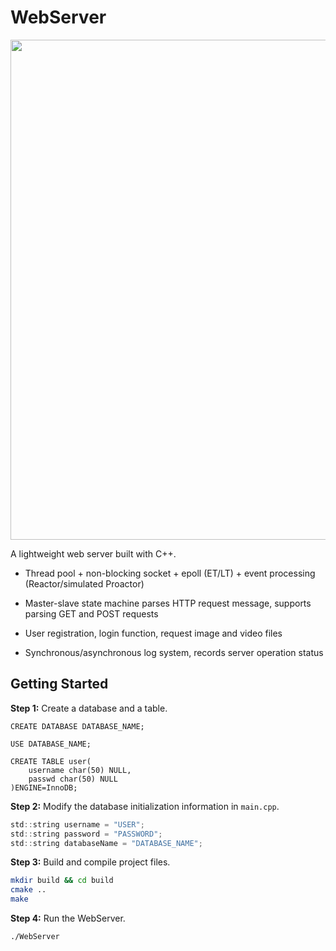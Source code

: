 # WebServer

<img src = "./presentation.gif" width = "800px" />

A lightweight web server built with C++.

- Thread pool + non-blocking socket + epoll (ET/LT) + event processing (Reactor/simulated Proactor)

- Master-slave state machine parses HTTP request message, supports parsing GET and POST requests

- User registration, login function, request image and video files

- Synchronous/asynchronous log system, records server operation status

## Getting Started

**Step 1:** Create a database and a table.

```
CREATE DATABASE DATABASE_NAME;

USE DATABASE_NAME;

CREATE TABLE user(
    username char(50) NULL,
    passwd char(50) NULL
)ENGINE=InnoDB;
```

**Step 2:** Modify the database initialization information in `main.cpp`.

```c
std::string username = "USER";
std::string password = "PASSWORD";
std::string databaseName = "DATABASE_NAME";
```

**Step 3:** Build and compile project files.

```sh
mkdir build && cd build
cmake ..
make
```

**Step 4:** Run the WebServer.

```sh
./WebServer
```
